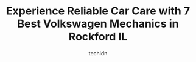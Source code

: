 ---
layout: ampstory
image: https://images.unsplash.com/photo-1632338962846-8319d1e4c0e0?ixlib=rb-4.0.3&ixid=MnwxMjA3fDB8MHxwaG90by1wYWdlfHx8fGVufDB8fHx8&auto=format&fit=crop&w=640&h=853&q=80
author: techidn
featured: false
description: Looking for reliable and skilled Volkswagen Mechanic in Rockford IL, USA? Your search ends here with the 7 best Volkswagen Mechanic in town. With their expertise and commitment to delivering
title: Experience Reliable Car Care with 7 Best Volkswagen Mechanics in Rockford IL
cover:
   title: Experience Reliable Car Care with 7 Best Volkswagen Mechanics in Rockford IL
   subtitle: Rickpate
   background: https://images.unsplash.com/photo-1632338962846-8319d1e4c0e0?ixlib=rb-4.0.3&ixid=MnwxMjA3fDB8MHxwaG90by1wYWdlfHx8fGVufDB8fHx8&auto=format&fit=crop&w=640&h=853&q=80

pages: 
 - layout: thirds
   top: <h1>#1 GreatWater 360 Auto Care</h1>
   bottom: "<p>My Toyota had a leaking differential, Todd reassured me of a through assessment, Josh the technician did an eval and provided me with a detailed assessment in short order</p>"
   background: https://www.knot35.com/toplist/wp-content/uploads/2023/06/best-volkswagen-mechanic-1-in-rockford-il-1685832401.jpeg
   backgroundblur: true
 - layout: thirds
   top: <h1>#2 Boves Auto Repair</h1>
   bottom: "<p>1118 Ferguson St, Rockford, IL 61102, United States</p>"
   background: https://www.knot35.com/toplist/wp-content/uploads/2023/06/best-volkswagen-mechanic-2-in-rockford-il-1685832402.png
   cta:
      link: https://www.knot35.com/toplist/experience-reliable-car-care-with-7-best-volkswagen-mechanics-in-rockford-il/
      text: Experience Reliable Car Care with 7 Best Volkswagen Mechanics in Rockford IL
 - layout: thirds
   top: <h1>#3 T Js Auto Center Inc</h1>
   bottom: "<p>3427 E State St, Rockford, IL 61108, United States</p>"
   background: https://www.knot35.com/toplist/wp-content/uploads/2023/06/best-volkswagen-mechanic-3-in-rockford-il-1685832403.png
   cta:
      link: https://www.knot35.com/toplist/experience-reliable-car-care-with-7-best-volkswagen-mechanics-in-rockford-il/
      text: Experience Reliable Car Care with 7 Best Volkswagen Mechanics in Rockford IL
 - layout: thirds
   top: <h1>#4 Gottmans Automotive Service</h1>
   bottom: "<p>5105 American Rd, Rockford, IL 61109, United States</p>"
   background: https://images.unsplash.com/photo-1462556791646-c201b8241a94?ixlib=rb-4.0.3&ixid=MnwxMjA3fDB8MHxwaG90by1wYWdlfHx8fGVufDB8fHx8&auto=format&fit=crop&w=640&h=853&q=80
   cta:
      link: https://www.knot35.com/toplist/experience-reliable-car-care-with-7-best-volkswagen-mechanics-in-rockford-il/
      text: Experience Reliable Car Care with 7 Best Volkswagen Mechanics in Rockford IL
 - layout: thirds
   top: <h1>#5 Paullis Imports Service</h1>
   bottom: "<p>111 Phelps Ave, Rockford, IL 61108, United States</p>"
   background: https://images.unsplash.com/photo-1510906594845-bc082582c8cc?ixlib=rb-4.0.3&ixid=MnwxMjA3fDB8MHxwaG90by1wYWdlfHx8fGVufDB8fHx8&auto=format&fit=crop&w=640&h=853&q=80
   cta:
      link: https://www.knot35.com/toplist/experience-reliable-car-care-with-7-best-volkswagen-mechanics-in-rockford-il/
      text: Experience Reliable Car Care with 7 Best Volkswagen Mechanics in Rockford IL
 - layout: thirds
   top: <h1>#6 Biggers Autocare Inc.</h1>
   bottom: "<p>3316 Kishwaukee St, Rockford, IL 61109, United States</p>"
   background: https://images.unsplash.com/photo-1602536052359-ef94c21c5948?ixlib=rb-4.0.3&ixid=MnwxMjA3fDB8MHxwaG90by1wYWdlfHx8fGVufDB8fHx8&auto=format&fit=crop&w=640&h=853&q=80
   cta:
      link: https://www.knot35.com/toplist/experience-reliable-car-care-with-7-best-volkswagen-mechanics-in-rockford-il/
      text: Experience Reliable Car Care with 7 Best Volkswagen Mechanics in Rockford IL
 - layout: thirds
   top: <h1>#7 Rockford Auto Repair</h1>
   bottom: "<p>1126 7th St, Rockford, IL 61104, United States</p>"
   background: https://images.unsplash.com/photo-1489694553447-4c9339da310d?ixlib=rb-4.0.3&ixid=MnwxMjA3fDB8MHxwaG90by1wYWdlfHx8fGVufDB8fHx8&auto=format&fit=crop&w=640&h=853&q=80
   cta:
      link: https://www.knot35.com/toplist/experience-reliable-car-care-with-7-best-volkswagen-mechanics-in-rockford-il/
      text: Experience Reliable Car Care with 7 Best Volkswagen Mechanics in Rockford IL
 - layout: thirds
   middle: Continue reading...
   background: https://images.unsplash.com/photo-1549241520-425e3dfc01cb?ixlib=rb-4.0.3&ixid=MnwxMjA3fDB8MHxwaG90by1wYWdlfHx8fGVufDB8fHx8&auto=format&fit=crop&w=640&h=853&q=80
   cta:
      link: https://www.knot35.com/toplist/experience-reliable-car-care-with-7-best-volkswagen-mechanics-in-rockford-il/
      text: Experience Reliable Car Care with 7 Best Volkswagen Mechanics in Rockford IL
      
---